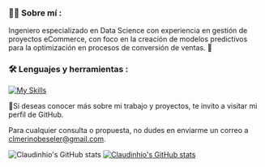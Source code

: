 ### :man_technologist: Sobre mí :

Ingeniero especializado en Data Science con experiencia en gestión de proyectos eCommerce, con foco en la creación de modelos predictivos para la optimización en procesos de conversión de ventas. 👋


### :hammer_and_wrench: Lenguajes y herramientas :
<div id="header" align="left">
  
   [![My Skills](https://skillicons.dev/icons?i=py,tensorflow,bash,latex,anaconda,stackoverflow,github,notion,discord,gmail&perline=4)](https://skillicons.dev)

</div>


:heartbeat:Si deseas conocer más sobre mi trabajo y proyectos, te invito a visitar mi perfil de GitHub. 

Para cualquier consulta o propuesta, no dudes en enviarme un correo a clmerinobeseler@gmail.com.

![Claudinhio's GitHub stats](https://github-readme-stats.vercel.app/api?username=claudinhio&show_icons=true&theme=radical)
[![Claudinhio's GitHub stats](https://github-readme-stats.vercel.app/api?username=claudinhio)](https://github.com/claudinhio/github-readme-stats)
<!--
**Claudinhio/Claudinhio** is a ✨ _special_ ✨ repository because its `README.md` (this file) appears on your GitHub profile.

Here are some ideas to get you started:

- 🔭 I’m currently working on ...
- 🌱 I’m currently learning ...
- 👯 I’m looking to collaborate on ...
- 🤔 I’m looking for help with ...
- 💬 Ask me about ...
- 📫 How to reach me: ...
- 😄 Pronouns: ...
- ⚡ Fun fact: ...
-->
